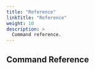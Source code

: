 ```yaml
---
title: "Reference"
linkTitle: "Reference"
weight: 10
description: >
  Command reference.
---
```


## Command Reference
